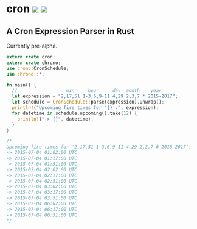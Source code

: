 # cron [![](https://api.travis-ci.org/zslayton/cron.png?branch=master)](https://travis-ci.org/zslayton/cron) [![](http://meritbadge.herokuapp.com/cron)](https://crates.io/crates/cron)
## A Cron Expression Parser in Rust

Currently pre-alpha.

```rust
extern crate cron;
extern crate chrono;
use cron::CronSchedule;
use chrono::*;

fn main() {
  //                  min     hour     day  month    year
  let expression = "2,17,51 1-3,6,9-11 4,29 2,3,7 * 2015-2017";
  let schedule = CronSchedule::parse(expression).unwrap();
  println!("Upcoming fire times for '{}':", expression);
  for datetime in schedule.upcoming().take(12) {
    println!("-> {}", datetime);
  }
}

/*
Upcoming fire times for '2,17,51 1-3,6,9-11 4,29 2,3,7 6 2015-2017':
-> 2015-07-04 01:02:00 UTC
-> 2015-07-04 01:17:00 UTC
-> 2015-07-04 01:51:00 UTC
-> 2015-07-04 02:02:00 UTC
-> 2015-07-04 02:17:00 UTC
-> 2015-07-04 02:51:00 UTC
-> 2015-07-04 03:02:00 UTC
-> 2015-07-04 03:17:00 UTC
-> 2015-07-04 03:51:00 UTC
-> 2015-07-04 06:02:00 UTC
-> 2015-07-04 06:17:00 UTC
-> 2015-07-04 06:51:00 UTC
*/
```
